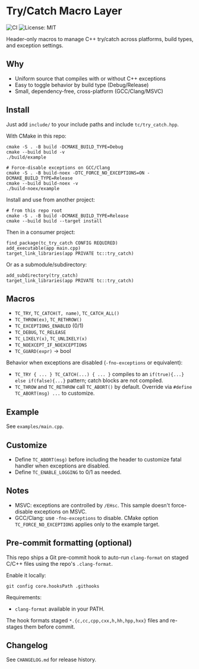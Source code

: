 # Try/Catch Macro Layer

![CI](https://github.com/joe-cheung-cae/try_catch/actions/workflows/ci.yml/badge.svg)
![License: MIT](https://img.shields.io/badge/License-MIT-green.svg)

Header-only macros to manage C++ try/catch across platforms, build types, and exception settings.

## Why

- Uniform source that compiles with or without C++ exceptions
- Easy to toggle behavior by build type (Debug/Release)
- Small, dependency-free, cross-platform (GCC/Clang/MSVC)

## Install

Just add `include/` to your include paths and include `tc/try_catch.hpp`.

With CMake in this repo:

```
cmake -S . -B build -DCMAKE_BUILD_TYPE=Debug
cmake --build build -v
./build/example

# Force-disable exceptions on GCC/Clang
cmake -S . -B build-noex -DTC_FORCE_NO_EXCEPTIONS=ON -DCMAKE_BUILD_TYPE=Release
cmake --build build-noex -v
./build-noex/example
```

Install and use from another project:

```
# from this repo root
cmake -S . -B build -DCMAKE_BUILD_TYPE=Release
cmake --build build --target install
```

Then in a consumer project:

```
find_package(tc_try_catch CONFIG REQUIRED)
add_executable(app main.cpp)
target_link_libraries(app PRIVATE tc::try_catch)
```

Or as a submodule/subdirectory:

```
add_subdirectory(try_catch)
target_link_libraries(app PRIVATE tc::try_catch)
```

## Macros

- `TC_TRY`, `TC_CATCH(T, name)`, `TC_CATCH_ALL()`
- `TC_THROW(ex)`, `TC_RETHROW()`
- `TC_EXCEPTIONS_ENABLED` (0/1)
- `TC_DEBUG`, `TC_RELEASE`
- `TC_LIKELY(x)`, `TC_UNLIKELY(x)`
- `TC_NOEXCEPT_IF_NOEXCEPTIONS`
- `TC_GUARD(expr)` -> bool

Behavior when exceptions are disabled (`-fno-exceptions` or equivalent):

- `TC_TRY { ... } TC_CATCH(...) { ... }` compiles to an `if(true){...} else if(false){...}` pattern; catch blocks are not compiled.
- `TC_THROW` and `TC_RETHROW` call `TC_ABORT()` by default. Override via `#define TC_ABORT(msg) ...` to customize.

## Example

See `examples/main.cpp`.

## Customize

- Define `TC_ABORT(msg)` before including the header to customize fatal handler when exceptions are disabled.
- Define `TC_ENABLE_LOGGING` to 0/1 as needed.

## Notes

- MSVC: exceptions are controlled by `/EHsc`. This sample doesn't force-disable exceptions on MSVC.
- GCC/Clang: use `-fno-exceptions` to disable. CMake option `TC_FORCE_NO_EXCEPTIONS` applies only to the example target.

## Pre-commit formatting (optional)

This repo ships a Git pre-commit hook to auto-run `clang-format` on staged C/C++ files using the repo's `.clang-format`.

Enable it locally:

```
git config core.hooksPath .githooks
```

Requirements:
- `clang-format` available in your PATH.

The hook formats staged `*.{c,cc,cpp,cxx,h,hh,hpp,hxx}` files and re-stages them before commit.

## Changelog

See `CHANGELOG.md` for release history.
